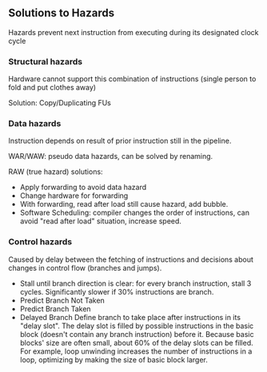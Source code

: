 ## Solutions to Hazards
Hazards prevent next instruction from executing during its designated clock cycle
### Structural hazards
Hardware cannot support this combination of instructions (single person to fold and put clothes away)

Solution: Copy/Duplicating FUs
### Data hazards
Instruction depends on result of prior instruction still in the pipeline.

WAR/WAW: pseudo data hazards, can be solved by renaming.

RAW (true hazard) solutions:
- Apply forwarding to avoid data hazard
- Change hardware for forwarding
- With forwarding, read after load still cause hazard, add bubble.
- Software Scheduling: compiler changes the order of instructions, can avoid "read after load" situation, increase speed.
### Control hazards
Caused by delay between the fetching of instructions and decisions about changes in control flow (branches and jumps).

- Stall until branch direction is clear: for every branch instruction, stall 3 cycles. Significantly slower if 30% instructions are branch.
- Predict Branch Not Taken
- Predict Branch Taken
- Delayed Branch
Define branch to take place after instructions in its "delay slot". The delay slot is filled by possible instructions in the basic block (doesn't contain any branch instruction) before it. Because basic blocks' size are often small, about 60% of the delay slots can be filled.  
For example, loop unwinding increases the number of instructions in a loop, optimizing by making the size of basic block larger.